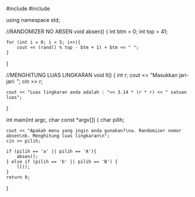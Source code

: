 #include <cstdlib>
#include <iostream>

using namespace std;

//RANDOMIZER NO ABSEN
void absen() {
    int btm = 0;
    int top = 41; 

	for (int i = 0; i < 5; i++){
		cout << (rand() % top - btm + 1) + btm << " ";
    }
}

//MENGHITUNG LUAS LINGKARAN
void ll() {
    int r;
    cout << "Masukkan jari-jari: ";
    cin >> r;
    
    cout << "Luas lingkaran anda adalah : "<< 3.14 * (r * r) << " satuan luas";
}

int main(int argc, char const *argv[])
{
    char pilih;

    cout << "Apakah menu yang ingin anda gunakan?\na. Randomizer nomor absen\nb. Menghitung luas lingkaran\n";
    cin >> pilih;

    if (pilih == 'a' || pilih == 'A'){
        absen();
    } else if (pilih == 'b' || pilih == 'B') {
        ll();
    }
	return 0;
}
